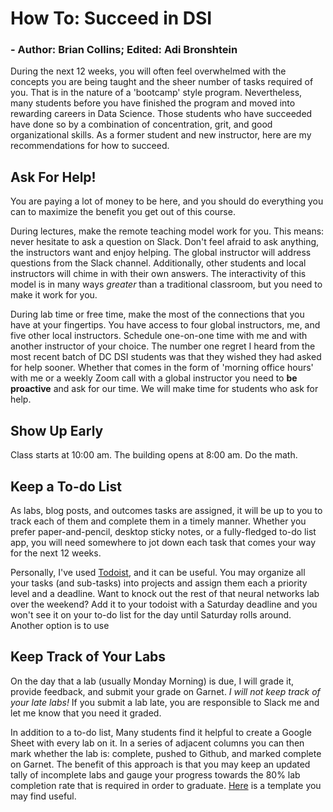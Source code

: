 # How To: Succeed in DSI
### - Author: Brian Collins; Edited: Adi Bronshtein

During the next 12 weeks, you will often feel overwhelmed with the concepts you are being taught and the sheer number of tasks required of you. That is in the nature of a 'bootcamp' style program. Nevertheless, many students before you have finished the program and moved into rewarding careers in Data Science. Those students who have succeeded have done so by a combination of concentration, grit, and good organizational skills. As a former student and new instructor, here are my recommendations for how to succeed.

## Ask For Help!
You are paying a lot of money to be here, and you should do everything you can to maximize the benefit you get out of this course.

During lectures, make the remote teaching model work for you. This means: never hesitate to ask a question on Slack. Don't feel afraid to ask anything, the instructors want and enjoy helping. The global instructor will address questions from the Slack channel. Additionally, other students and local instructors will chime in with their own answers. The interactivity of this model is in many ways _greater_ than a traditional classroom, but you need to make it work for you.

During lab time or free time, make the most of the connections that you have at your fingertips. You have access to four global instructors, me, and five other local instructors. Schedule one-on-one time with me and with another instructor of your choice. The number one regret I heard from the most recent batch of DC DSI students was that they wished they had asked for help sooner. Whether that comes in the form of 'morning office hours' with me or a weekly Zoom call with a global instructor you need to **be proactive** and ask for our time. We will make time for students who ask for help.

## Show Up Early
Class starts at 10:00 am. The building opens at 8:00 am. Do the math.


## Keep a To-do List

As labs, blog posts, and outcomes tasks are assigned, it will be up to you to track each of them and complete them in a timely manner. Whether you prefer paper-and-pencil, desktop sticky notes, or a fully-fledged to-do list app, you will need somewhere to jot down each task that comes your way for the next 12 weeks.

Personally, I've used [Todoist](https://todoist.com/), and it can be useful. You may organize all your tasks (and sub-tasks) into projects and assign them each a priority level and a deadline. Want to knock out the rest of that neural networks lab over the weekend? Add it to your todoist with a Saturday deadline and you won't see it on your to-do list for the day until Saturday rolls around.
Another option is to use

## Keep Track of Your Labs

On the day that a lab (usually Monday Morning) is due, I will grade it, provide feedback, and submit your grade on Garnet. *I will not keep track of your late labs!* If you submit a lab late, you are responsible to Slack me and let me know that you need it graded.

In addition to a to-do list, Many students find it helpful to create a Google Sheet with every lab on it. In a series of adjacent columns you can then mark whether the lab is: complete, pushed to Github, and marked complete on Garnet. The benefit of this approach is that you may keep an updated tally of incomplete labs and gauge your progress towards the 80% lab completion rate that is required in order to graduate.
[Here](https://docs.google.com/spreadsheets/d/10HIxYkMHzJpscOXVj4RB-3_jMF_MVC7UplOL46Its7I/edit?usp=sharing) is a template you may find useful.
